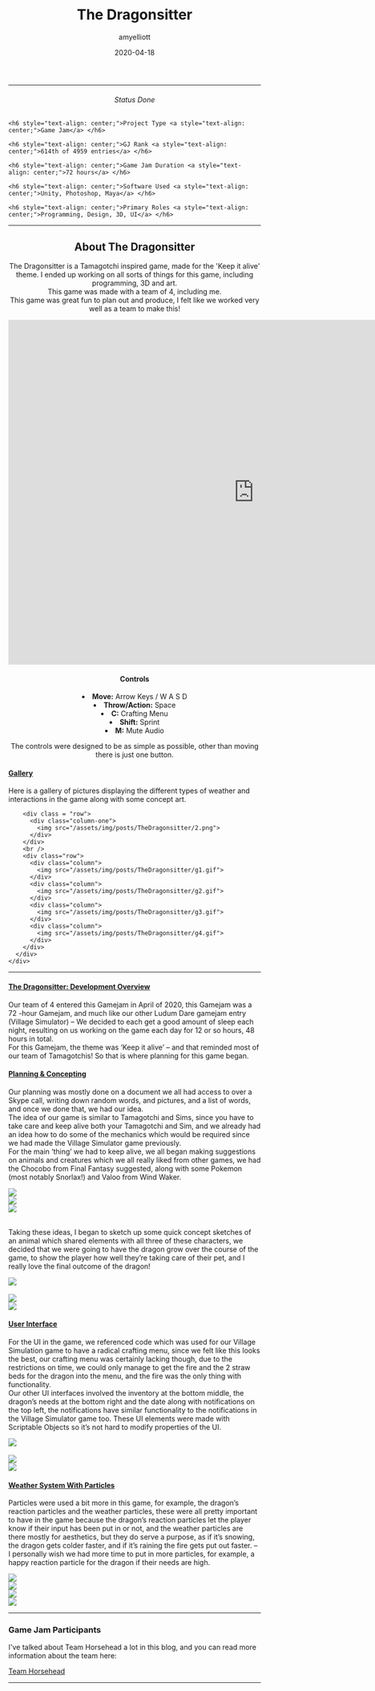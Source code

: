 ﻿---
layout: post
title:  "The Dragonsitter"
summary: "The Dragonsitter is a Tamagotchi inspired game, made for the 'Keep it alive' theme. <small>(Ludum Dare 46)</small>"
author: amyelliott
date: '2020-04-18'
category: ['game-jam', 'csharp', 'modelling', 'ui-ux', 'unity']
thumbnail: /assets/img/posts/TheDragonsitter/1.png
keywords: dragonsitter, gamejam, here
permalink: /blog/the-dragonsitter/
usemathjax: true
---
<!---Keep this here-->
<!---Part of the collapsible group items // Ref: https://codepen.io/nhembram/pen/XKEJJp -->
<script>
     $('.panel-collapse').on('show.bs.collapse', function () {
        $(this).siblings('.panel-heading').addClass('active');
      });

      $('.panel-collapse').on('hide.bs.collapse', function () {
        $(this).siblings('.panel-heading').removeClass('active');
      });
</script>

<!--- This HR is nice to have here, to seperate the status of the game -->
<hr>


<!--- -------------------------------------------------------------- -->
<!--- This is for the status of the game, every game should have one -->
<!--- -------------------------------------------------------------- -->
<div class="status-card">
    <h6 style="text-align: center;">Status <a style="text-align: center;">Done</a> </h6> 

    <h6 style="text-align: center;">Project Type <a style="text-align: center;">Game Jam</a> </h6>   

    <h6 style="text-align: center;">GJ Rank <a style="text-align: center;">614th of 4959 entries</a> </h6> 

    <h6 style="text-align: center;">Game Jam Duration <a style="text-align: center;">72 hours</a> </h6>    

    <h6 style="text-align: center;">Software Used <a style="text-align: center;">Unity, Photoshop, Maya</a> </h6>    

    <h6 style="text-align: center;">Primary Roles <a style="text-align: center;">Programming, Design, 3D, UI</a> </h6> 
</div>

<!--- This HR is nice to have here, to seperate the status of the game -->
<hr>

<!--- -------------------------------------------------------------------- -->
<!--- This is for the main description of the game, this is very important -->
<!--- -------------------------------------------------------------------- -->
<div class = "card">
    <h2 style="text-align: center;">About The Dragonsitter</h2>
    <p style="text-align: center;">The Dragonsitter is a Tamagotchi inspired game, made for the 'Keep it alive' theme. I ended up working on all sorts of things for this game, including programming, 3D and art. <br />This game was made with a team of 4, including me. <br />This game was great fun to plan out and produce, I felt like we worked very well as a team to make this!</p>
</div>

<!--- ------------------------------------------------------------------------------------------------------------------------------- -->
<!--- This is the Embed or Youtube Footage of the game, followed by controls and a collapsible with the gallery, which starts as open -->
<!--- ------------------------------------------------------------------------------------------------------------------------------- -->
<div style="text-align: center;"><iframe frameborder="0" src="https://itch.io/embed-upload/2159156?color=333333" allowfullscreen="" width="980" height="688"><a href="https://horsehead.itch.io/keep-it-alive">Play The Dragonsitter on itch.io</a></iframe></div>

<div class="control-card">  
    <h4 style="text-align: center;">Controls</h4>
    <li style="text-align: center;"> <strong>Move:</strong> Arrow Keys / W A S D</li>
    <li style="text-align: center;"> <strong>Throw/Action:</strong> Space</li>
    <li style="text-align: center;"> <strong>C:</strong> Crafting Menu</li> 
    <li style="text-align: center;"> <strong>Shift:</strong> Sprint</li> 
    <li style="text-align: center;"> <strong>M:</strong> Mute Audio</li> 
    <p style="text-align: center;">The controls were designed to be as simple as possible, other than moving there is just one button.</p>
</div>

<div class="wrapper center-block">
  <div class="panel-group" id="accordion" role="tablist" aria-multiselectable="true">
  <div class="panel panel-default">
    <div class="panel-heading active" role="tab" id="headingOne">
      <h4 class="panel-title">
        <a role="button" data-toggle="collapse" data-parent="#accordion" href="#collapseGallery" aria-expanded="true" aria-controls="collapseGallery">
          Gallery
        </a>
      </h4>
    </div>
    <div id="collapseGallery" class="panel-collapse collapse in collapse show" role="tabpanel" aria-labelledby="headingOne">
      <div class="panel-body">
        <p>Here is a gallery of pictures displaying the different types of weather and interactions in the game along with some concept art. <br /> </p>
        
        <div class = "row">
          <div class="column-one">
            <img src="/assets/img/posts/TheDragonsitter/2.png">
          </div>
        </div>        
        <br />
        <div class="row">
          <div class="column">
            <img src="/assets/img/posts/TheDragonsitter/g1.gif">
          </div>
          <div class="column">
            <img src="/assets/img/posts/TheDragonsitter/g2.gif">
          </div>
          <div class="column">
            <img src="/assets/img/posts/TheDragonsitter/g3.gif">
          </div>
          <div class="column">
            <img src="/assets/img/posts/TheDragonsitter/g4.gif">
          </div>
        </div>  
      </div>
    </div>
  </div>
</div>

<!--- This HR is nice to have here, to seperate the status of the game -->
<hr>

<!--- -------------------------------------------------------- -->
<!--- This is the collapsible which I will be using.           -->
<!--- I will use these to write about what I done for the game -->
<!--- -------------------------------------------------------- -->
<div class="wrapper center-block">
  <div class="panel-group" id="accordion" role="tablist" aria-multiselectable="true">
  <div class="panel panel-default">
    <div class="panel-heading active" role="tab" id="headingOne">
      <h4 class="panel-title">
        <a role="button" data-toggle="collapse" data-parent="#accordion" href="#collapseOverview" aria-expanded="true" aria-controls="collapseOverview">
          The Dragonsitter: Development Overview
        </a>
      </h4>
    </div>
    <div id="collapseOverview" class="panel-collapse collapse in" role="tabpanel" aria-labelledby="headingOne">
      <div class="panel-body">
        <p>Our team of 4 entered this Gamejam in April of 2020, this Gamejam was a 72 -hour Gamejam, and much like our other Ludum Dare gamejam entry (Village Simulator) – We decided to each get a good amount of sleep each night, resulting on us working on the game each day for 12 or so hours, 48 hours in total. <br /> For this Gamejam, the theme was ‘Keep it alive’ – and that reminded most of our team of Tamagotchis! So that is where planning for this game began.<br /> </p>
      </div>
    </div>
  </div>
  <div class="panel panel-default">
    <div class="panel-heading" role="tab" id="headingTwo">
      <h4 class="panel-title">
        <a class="collapsed" role="button" data-toggle="collapse" data-parent="#accordion" href="#collapsePlan" aria-expanded="false" aria-controls="collapsePlan">
          Planning & Concepting
        </a>
      </h4>
    </div>
    <div id="collapsePlan" class="panel-collapse collapse" role="tabpanel" aria-labelledby="headingTwo">
      <div class="panel-body">
        <p>Our planning was mostly done on a document we all had access to over a Skype call, writing down random words, and pictures, and a list of words, and once we done that, we had our idea. <br /> The idea of our game is similar to Tamagotchi and Sims, since you have to take care and keep alive both your Tamagotchi and Sim, and we already had an idea how to do some of the mechanics which would be required since we had made the Village Simulator game previously. <br /> For the main ‘thing’ we had to keep alive, we all began making suggestions on animals and creatures which we all really liked from other games, we had the Chocobo from Final Fantasy suggested, along with some Pokemon (most notably Snorlax!) and Valoo from Wind Waker. <br /></p>        
        <div class = "row">
          <div class="column-three">
            <img src="/assets/img/posts/TheDragonsitter/fatchocobo.png">
          </div>
          <div class="column-three">
            <img src="/assets/img/posts/TheDragonsitter/snorlax.png">
          </div>
          <div class="column-three">
            <img src="/assets/img/posts/TheDragonsitter/valoo.png">
          </div>
        </div> 
        <p><br />Taking these ideas, I began to sketch up some quick concept sketches of an animal which shared elements with all three of these characters, we decided that we were going to have the dragon grow over the course of the game, to show the player how well they’re taking care of their pet, and I really love the final outcome of the dragon! <br /></p>
        <div class = "row">
          <div class="column-one">
            <img src="/assets/img/posts/TheDragonsitter/2.png">
          </div>
        </div>
        <br />
        <div class = "row">
          <div class="column-two">
            <img src="/assets/img/posts/TheDragonsitter/4.png">
          </div>      
          <div class="column-two">
            <img src="/assets/img/posts/TheDragonsitter/3.png">
          </div>
        </div>  
      </div>
    </div>
  </div>
  <div class="panel panel-default">
    <div class="panel-heading" role="tab" id="headingThree">
      <h4 class="panel-title">
        <a class="collapsed" role="button" data-toggle="collapse" data-parent="#accordion" href="#collapseUi" aria-expanded="false" aria-controls="collapseUi">
          User Interface
        </a>
      </h4>
    </div>
    <div id="collapseUi" class="panel-collapse collapse" role="tabpanel" aria-labelledby="headingThree">
      <div class="panel-body">
        <p>For the UI in the game, we referenced code which was used for our Village Simulation game to have a radical crafting menu, since we felt like this looks the best, our crafting menu was certainly lacking though, due to the restrictions on time, we could only manage to get the fire and the 2 straw beds for the dragon into the menu, and the fire was the only thing with functionality. <br /> Our other UI interfaces involved the inventory at the bottom middle, the dragon’s needs at the bottom right and the date along with notifications on the top left, the notifications have similar functionality to the notifications in the Village Simulator game too. These UI elements were made with Scriptable Objects so it’s not hard to modify properties of the UI.<br /></p>
        <div class="row">
          <div class="column-one">
            <img src="/assets/img/posts/TheDragonsitter/5.png">
          </div>
        </div>
        <br />
        <div class="row">
          <div class="column-two">
            <img src="/assets/img/posts/TheDragonsitter/6.png">
          </div>
          <div class="column-two">
            <img src="/assets/img/posts/TheDragonsitter/7.png">
          </div>
        </div>       
      </div>
    </div>
  </div>
  <div class="panel panel-default">
    <div class="panel-heading" role="tab" id="headingFour">
      <h4 class="panel-title">
        <a class="collapsed" role="button" data-toggle="collapse" data-parent="#accordion" href="#collapseWeather" aria-expanded="false" aria-controls="collapseWeather">
          Weather System With Particles
        </a>
      </h4>
    </div>
    <div id="collapseWeather" class="panel-collapse collapse" role="tabpanel" aria-labelledby="headingFour">
      <div class="panel-body">
        <p>Particles were used a bit more in this game, for example, the dragon’s reaction particles and the weather particles, these were all pretty important to have in the game because the dragon’s reaction particles let the player know if their input has been put in or not, and the weather particles are there mostly for aesthetics, but they do serve a purpose, as if it’s snowing, the dragon gets colder faster, and if it’s raining the fire gets put out faster. – I personally wish we had more time to put in more particles, for example, a happy reaction particle for the dragon if their needs are high.<br /></p>  
        <div class="row">
            <div class="column">
                <img src="/assets/img/posts/TheDragonsitter/g1.gif">
            </div>
            <div class="column">
                <img src="/assets/img/posts/TheDragonsitter/g2.gif">
            </div>
            <div class="column">
                <img src="/assets/img/posts/TheDragonsitter/g3.gif">
            </div>
            <div class="column">
                <img src="/assets/img/posts/TheDragonsitter/g4.gif">
            </div>
        </div>
        </div>
      </div>
    </div>
  </div>
</div>
</div>

<hr>

<div class = "card">
    <h3>Game Jam Participants</h3>
    <p>I've talked about Team Horsehead a lot in this blog, and you can read more information about the team here:</p>
    <a href="/blog/authors/teamhorsehead" target="_blank" class="btn btn-dark btn-lg">Team Horsehead</a>
</div>


<hr>

<!--- -------------------------------------------------------- -->
<!--- This is another style of a collapsible which I could use -->
<!--- -------------------------------------------------------- -->
<!---
<details> 
    <summary>Some Words</summary> 
    some text here
</details>
-->


<!--- ------------------------------------------------- -->
<!--- Styleguide on how to use code to document my work -->
<!--- ------------------------------------------------- -->
<!---
{% highlight ruby %}
def print_hi(name)
  puts "Hi, #{name}"
end
print_hi('Tom')
#=> prints 'Hi, Tom' to STDOUT.
{% endhighlight %}

or

```javascript
var a = 1;
var b = 2;
function sum (num1,num2){
  return num1+num2;
}
var result = sum(a,b);
```

```c
cout >> "fun" >> endl;
```
-->

